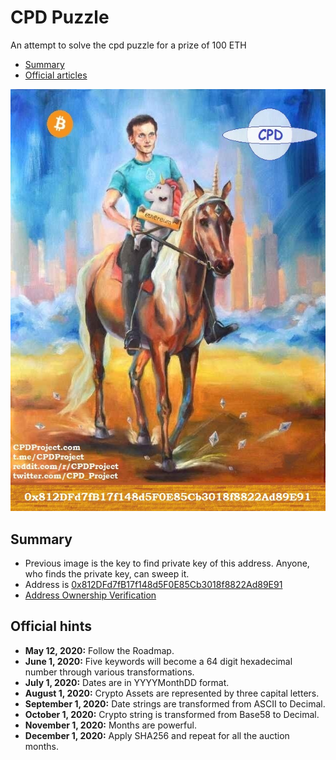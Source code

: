 # CPD Puzzle

An attempt to solve the cpd puzzle for a prize of 100 ETH

- [Summary](#summary)
- [Official articles](#official-hints)

![puzzle picture](./100_eth_puzzle.jpg)

## Summary

- Previous image is the key to find private key of this address. Anyone, who finds the private key, can sweep it.
- Address is [0x812DFd7fB17f148d5F0E85Cb3018f8822Ad89E91](https://etherscan.io/address/0x812DFd7fB17f148d5F0E85Cb3018f8822Ad89E91)
- [Address Ownership Verification](https://etherscan.io/verifySig/2021)

## Official hints

- **May 12, 2020:** Follow the Roadmap.
- **June 1, 2020:** Five keywords will become a 64 digit hexadecimal number through various transformations.
- **July 1, 2020:** Dates are in YYYYMonthDD format.
- **August 1, 2020:** Crypto Assets are represented by three capital letters.
- **September 1, 2020:** Date strings are transformed from ASCII to Decimal.
- **October 1, 2020:** Crypto string is transformed from Base58 to Decimal.
- **November 1, 2020:** Months are powerful.
- **December 1, 2020:** Apply SHA256 and repeat for all the auction months.
